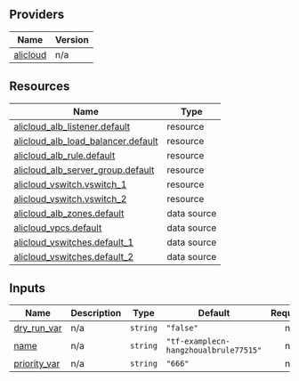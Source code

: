 <!-- BEGIN_TF_DOCS -->
## Providers

| Name | Version |
|------|---------|
| <a name="provider_alicloud"></a> [alicloud](#provider\_alicloud) | n/a |

## Resources

| Name | Type |
|------|------|
| [alicloud_alb_listener.default](https://registry.terraform.io/providers/hashicorp/alicloud/latest/docs/resources/alb_listener) | resource |
| [alicloud_alb_load_balancer.default](https://registry.terraform.io/providers/hashicorp/alicloud/latest/docs/resources/alb_load_balancer) | resource |
| [alicloud_alb_rule.default](https://registry.terraform.io/providers/hashicorp/alicloud/latest/docs/resources/alb_rule) | resource |
| [alicloud_alb_server_group.default](https://registry.terraform.io/providers/hashicorp/alicloud/latest/docs/resources/alb_server_group) | resource |
| [alicloud_vswitch.vswitch_1](https://registry.terraform.io/providers/hashicorp/alicloud/latest/docs/resources/vswitch) | resource |
| [alicloud_vswitch.vswitch_2](https://registry.terraform.io/providers/hashicorp/alicloud/latest/docs/resources/vswitch) | resource |
| [alicloud_alb_zones.default](https://registry.terraform.io/providers/hashicorp/alicloud/latest/docs/data-sources/alb_zones) | data source |
| [alicloud_vpcs.default](https://registry.terraform.io/providers/hashicorp/alicloud/latest/docs/data-sources/vpcs) | data source |
| [alicloud_vswitches.default_1](https://registry.terraform.io/providers/hashicorp/alicloud/latest/docs/data-sources/vswitches) | data source |
| [alicloud_vswitches.default_2](https://registry.terraform.io/providers/hashicorp/alicloud/latest/docs/data-sources/vswitches) | data source |

## Inputs

| Name | Description | Type | Default | Required |
|------|-------------|------|---------|:--------:|
| <a name="input_dry_run_var"></a> [dry\_run\_var](#input\_dry\_run\_var) | n/a | `string` | `"false"` | no |
| <a name="input_name"></a> [name](#input\_name) | n/a | `string` | `"tf-examplecn-hangzhoualbrule77515"` | no |
| <a name="input_priority_var"></a> [priority\_var](#input\_priority\_var) | n/a | `string` | `"666"` | no |
<!-- END_TF_DOCS -->    